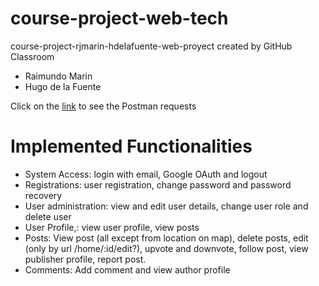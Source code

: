 # course-project-web-tech
course-project-rjmarin-hdelafuente-web-proyect created by GitHub Classroom
* Raimundo Marin
* Hugo de la Fuente

Click on the [link](https://www.getpostman.com/collections/1fa1bf150c261d7ee973 "link") to see the Postman requests 

# Implemented Functionalities
* System Access: login with email, Google OAuth and logout
* Registrations: user registration, change password and password recovery
* User administration: view and edit user details, change user role and delete user
* User Profile,: view user profile, view posts
* Posts: View post (all except from location on map), delete posts, edit (only by url /home/:id/edit?), upvote and downvote, follow post, view publisher profile, report post.
* Comments: Add comment and view author profile

